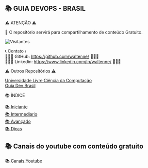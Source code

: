 ## 📚 GUIA DEVOPS - BRASIL

⚠️ ATENÇÃO ⚠️

🌟 O repositório servirá para compartilhamento de conteúdo Gratuito.</br>

![Visitantes](https://page-views.glitch.me/badge?page_id=waltenne.guiadevopsbrasil)

📞 Contato 📞 </br>
👨🏻‍💻 GitHub: https://github.com/waltenne/ 👨🏻‍💻 </br>
👨🏻‍💻 Linkedin: https://www.linkedin.com/in/waltenne/ 👨🏻‍💻 </br>

⚠️ Outros Reposítórios ⚠️

[Universidade Livre Ciência da Computação](https://github.com/Universidade-Livre/ciencia-da-computacao) </br> 
[Guia Dev Brasil](https://github.com/arthurspk/guiadevbrasil)</br> 

📚 ÍNDICE

[📚 Iniciante](iniciante/iniciante.md) </br>
[📚 Intermediario](intermediario/intermediario.md) </br>
[📚 Avançado](avancado/avancado.md) </br>
[📚 Dicas](dicas/dicas.md) </br>

## 📚 Canais do youtube com conteúdo gratuito

[📚 Canais Youtube](canais/canais.md) </br>